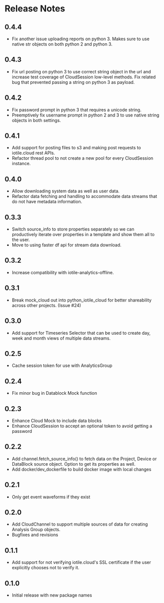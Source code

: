 # Release Notes

## 0.4.4

- Fix another issue uploading reports on python 3.  Makes sure to use
  native str objects on both python 2 and python 3.

## 0.4.3

- Fix url posting on python 3 to use correct string object in the url and
  increase test coverage of CloudSession low-level methods.  Fix related bug
  that prevented passing a string on python 3 as payload.

## 0.4.2

- Fix password prompt in python 3 that requires a unicode string.
- Preemptively fix username prompt in python 2 and 3 to use native string
  objects in both settings.

## 0.4.1

- Add support for posting files to s3 and making post requests to iotile.cloud
  rest APIs.
- Refactor thread pool to not create a new pool for every CloudSession instance.

## 0.4.0

- Allow downloading system data as well as user data.
- Refactor data fetching and handling to accommodate data streams that do not
  have metadata information.

## 0.3.3

- Switch source_info to store properties separately so we can productively 
  iterate over properties in a template and show them all to the user.
- Move to using faster df api for stream data download.

## 0.3.2

- Increase compatibility with iotile-analytics-offline.

## 0.3.1

- Break mock_cloud out into python_iotile_cloud for better shareability across
  other projects.  (Issue #24)

## 0.3.0

- Add support for Timeseries Selector that can be used to create day, week and
  month views of multiple data streams. 

## 0.2.5

- Cache session token for use with AnalyticsGroup

## 0.2.4

- Fix minor bug in Datablock Mock function

## 0.2.3

- Enhance Cloud Mock to include data blocks
- Enhance CloudSession to accept an optional token to avoid getting a password

## 0.2.2

- Add channel.fetch_source_info() to fetch data on the Project, Device or DataBlock source object.
  Option to get its properties as well.
- Add docker/dev_dockerfile to build docker image with local changes

## 0.2.1

- Only get event waveforms if they exist

## 0.2.0

- Add CloudChannel to support multiple sources of data for creating Analysis
  Group objects.
- Bugfixes and revisions

## 0.1.1

- Add support for not verifying iotile.cloud's SSL certificate if the user
  explicitly chooses not to verify it.

## 0.1.0

- Initial release with new package names
